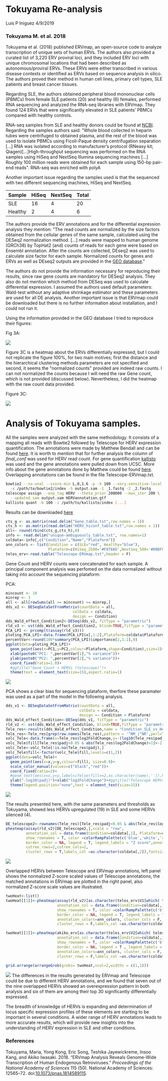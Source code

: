 Tokuyama Re-analysis
================
Luis P Iniguez
4/9/2019

### Tokuyama M. et al. 2018

Tokuyama et al. (2018) published ERVmap, an open-source code to analyze transcription of unique sets of human ERVs. The authors also provided a curated list of 3,220 ERV proviral loci, and they included ERV loci with unique chromosomal locations that had been described as autonomous/proviral ERVs. These ERVs were either transcribed in various disease contexts or identified as ERVs based on sequence analysis in silico. The authors proved their method in human cell lines, primary cell types, SLE patients and breast cancer tissues.

Regarding SLE, the authors obtained peripheral blood mononuclear cells (PBMCs) from female SLE patients (20) and healthy (6) females, performed RNA sequencing and analyzed the RNA-seq libraries with ERVmap. They found 124 ERVs that were significantly elevated in SLE patients’ PBMCs compared with healthy controls.

RNA-seq samples from SLE and healthy donors could be found at [NCBI](https://www.ncbi.nlm.nih.gov/sra?linkname=bioproject_sra_all&from_uid=505280). Regarding the samples authors said: "Whole blood collected in heparin tubes were centrifuged to obtained plasma, and the rest of the blood was used to isolate PBMCs using Ficoll-Paque density centrifugation separation \[...\] RNA was isolated according to manufacturer’s protocol (RNeasy kit; Qiagen)\[...\]High-throughput sequencing was performed on the RNA samples using HiSeq and NextSeq Illumina sequencing machines \[...\] Roughly 100 million reads were obtained for each sample using 150-bp pair-end reads". RNA-seq was enriched with polyA

Another important issue regarding the samples used is that the sequenced with two different sequencing machines, HiSeq and NextSeq.

| Sample  | HiSeq | NextSeq | Total |
|---------|-------|---------|-------|
| SLE     | 16    | 4       | 20    |
| Healthy | 2     | 4       | 6     |

The authors provide the ERV annotations and for the differential expression analysis they mention: "The read counts are normalized by the size factors obtained from the cellular genes of the same sample, calculated using the DESeq2 normalization method. \[...\] reads were mapped to human genome (GRCh38) by TopHat2 (and) counts of reads for each gene were based on Ensembl annotation. After the counts are collected, DEseq2 was used to calculate size factor for each sample. Normalized counts for genes and ERVs as well as DEseq2 outputs are provided in the [GEO database](https://www.ncbi.nlm.nih.gov/geo/query/acc.cgi?acc=GSE122459)."

The authors do not provide the information necessary for reproducing their results, since raw gene counts are mandatory for DESeq2 analysis. They also do not mention which method from DESeq was used to calculate differential expression. I assumed the authors used default parameters: Wald-test without any adaptive shrinkage estimator and these parameters are used for all DE analysis. Another important issue is that ERVmap could be downloaded but there is no further information about installation, and I could not run it.

Using the information provided in the GEO database I tried to reproduce their figures:

Fig 3A:

![](Tokuyama_analysis_files/figure-markdown_github/Fig3A-1.png)

Figure 3C is a heatmap about the ERVs differentially expressed, but I could not replicate the figure 100%, for two main motives; first the distance and the hierarchical clustering methods parameters are not specified and second, it seems the "normalized counts" provided are indeed raw counts. I can not normalized the counts because I will need the raw Gene count, which is not provided (discussed below). Nevertheless, I did the heatmap with the raw count data provided.

Figure 3C:

![](Tokuyama_analysis_files/figure-markdown_github/Fig3C-1.png)

Analysis of Tokuyama samples.
=============================

All the samples were analyzed with the same methodology. It consists of a mapping all reads with Bowtie2 followed by Telescope for HERV expression quantification. The annotations were made by Matthew Bendall and can be found [here](https://github.com/mlbendall/telescope_annotation_db/tree/master/builds). It is worth to mention that for further analysis the column of *final\_conf* was used for HERV read count. For gene quantification [kallisto](https://pachterlab.github.io/kallisto/about) was used and the gene annotations were pulled down from UCSC. More info about the gene annotations done by Matthew could be found [here](https://github.com/gwcbi/cbi_reference_genomes/blob/master/build_hg38full.sh). Overlapping annotations can be found in the file Telescope-ERVmap.txt.

``` bash
bowtie2 --no-unal --score-min L,0,1.6 -p -k 100 --very-sensitive-local \
  -x /path/to/bowtie2/index -S output.sam -1 _1.fastq -2 _2.fastq 
telescope assign --exp_tag HERV --theta_prior 200000 --max_iter 200 \
  --updated_sam output.sam HERVannotation.gtf
kallisto quant -b 100 -i /path/to/kallisto/index [...]
```

Results can be downloaded [here](https://drive.google.com/drive/folders/1oEBPbkFb6VCnNOPP-w0nW-pGF-wFc52W?usp=sharing)

``` r
cts_g <- as.matrix(read.delim("Gene_table.txt",row.names = 1))
cts_h <- as.matrix(read.delim("HERV_hiconf_table.txt",row.names = 1))
all<- round(rbind(cts_g,cts_h),0)
info <- read.delim("unique-ambiguously_table.txt", row.names=1)
coldata<-info[,c("Condition","Name","Plataform")]
ann_colors <- list(Condition = c(SLE="red", Healthy="blue"),
                   Plataform=c(HiSeq_2500='#F8766D',NextSeq_500='#00BFC4'))
teles_erv<-read.table("Telescope-ERVmap.txt",header = F)
```

Gene Count and HERV counts were concatenated for each sample. A principal component analysis was perfomed on the data normalized without taking into account the sequencing plataform:

PCA:

``` r
mincount <- 10
minrep <- 3
all <- all[rowSums(all >= mincount) >= minrep,]
dds_v2 <- DESeqDataSetFromMatrix(countData = all,
                              colData = coldata,
                              design =~ Condition)
dds_Wald_effect_Condition2<-DESeq(dds_v2, fitType = "parametric")
rld_v3 <- vst(dds_Wald_effect_Condition2, blind=TRUE,fitType = "parametric")
PCA_LPI <- prcomp(t(assay(rld_v3)))
ploting_PCA_LPI<-data.frame(PCA_LPI$x[,1:2],Plataform=coldata$Plataform,Condition=coldata$Condition)
percentVar<-round(100*summary(PCA_LPI)$importance[2,1:2],0)
ggplot(data=ploting_PCA_LPI)+
  geom_point(aes(x=PC1,y=PC2,colour=Plataform,shape=Condition),size=2)+
  xlab(paste0("PC1: ",percentVar[1],"% variance"))+
  ylab(paste0("PC2: ",percentVar[2],"% variance"))+
  coord_fixed(ratio=1.0)+
  #ggtitle("Gene Count + HERVs (telescope)")+
  theme(text = element_text(size=15),aspect.ratio=1)
```

![](Tokuyama_analysis_files/figure-markdown_github/PCA1-1.png)

PCA shows a clear bias for sequencing plataform, therfore these paramater was used as a part of the model in the following analysis.

``` r
dds_v1 <- DESeqDataSetFromMatrix(countData = all,
                                 colData = coldata,
                                 design =~ Condition + Plataform)
dds_Wald_effect_Condition<-DESeq(dds_v1, fitType = "parametric")
rld_v2 <- vst(dds_Wald_effect_Condition, blind=TRUE,fitType = "parametric")
Tele_res<-results(dds_Wald_effect_Condition,name = "Condition_SLE_vs_Healthy")
Tele_res<-Tele_res[grep(row.names(Tele_res),pattern = '^NM_|^NR',perl=T,invert = T),]
volc_Tele<-data.frame(x=Tele_res$log2FoldChange,y=-(log10(Tele_res$padj)),fill=1,name=rownames(Tele_res))
volc_Tele$fill[Tele_res$padj<0.05 & abs(Tele_res$log2FoldChange)>1]<-2
volc_Tele<-volc_Tele[!is.na(Tele_res$padj),]
volc_Tele$fill<-factor(volc_Tele$fill,levels=c(1,2))
ggplot(data=volc_Tele)+
  geom_point(aes(x=x,y=y,colour=fill), size=0.9)+
  scale_color_manual(values=c("black","red"))+
  coord_fixed(ratio=2)+
  #geom_text(aes(x=x,y=y,label=ifelse(fill==2,as.character(name),'')),hjust=0, vjust=0)+
  ylab("-log10(padj)")+xlab("log2FoldChange")+#ggtitle("Telescope HERVs")+
  theme(legend.position="none",text = element_text(size=15))
```

![](Tokuyama_analysis_files/figure-markdown_github/DE1-1.png)

The results presented here, with the same parameters and thresholds as Tokuyama, showed less HERVs upregulated (19) in SLE and some HERVs silenced (4).

``` r
DE_telescope2<-rownames(Tele_res)[Tele_res$padj<0.05 & abs(Tele_res$log2FoldChange)>1& !is.na(Tele_res$padj)]
pheatmap(assay(rld_v2)[DE_telescope2,],scale = "row",
         annotation_col = data.frame(Condition=coldata[,1], Plataform=coldata[,3],row.names =colnames(assay(rld_v2))),
         show_rownames = T, color =colorRampPalette(c('blue','white','red'),space = "Lab")(50),
         border_color = NA, legend = T, legend_labels = "Z score",annotation_colors=ann_colors,
         cutree_rows=2,cutree_cols=2,
         cluster_rows = T,labels_col =as.character(coldata[,2]),fontsize = 10)
```

![](Tokuyama_analysis_files/figure-markdown_github/DE2-1.png)

Overlapped HERVs between Telescope and ERVmap annotations, left panel shows the normalized Z-score scaled values of Telescope annotations, the matched annotations in ERVmap are plotted in the right panel, also normalized Z-score scale values are illustrated.

``` r
twoHeat<-list()
twoHeat[[1]]<-pheatmap(assay(rld_v2)[as.character(teles_erv$V1[which( teles_erv$V1 %in% DE_telescope2)]),],scale = "row",
                       annotation_col = data.frame(Condition=coldata[,1], row.names =colnames(assay(rld_v3))),
                       show_rownames = T, color =colorRampPalette(c('blue','white','red'),space = "Lab")(50),
                       border_color = NA, legend = T, legend_labels = "Z score",annotation_legend = F,
                       annotation_colors=ann_colors, cluster_cols = F,
                       cluster_rows = F,labels_col =as.character(coldata[,2]),main = "Telescope",fontsize = 9,silent = T)[[4]]

twoHeat[[2]]<-pheatmap(akiko_erv[as.character(teles_erv$V2[which( teles_erv$V1 %in% DE_telescope2)]),],scale = "row",
                       annotation_col = data.frame(Condition=coldata[,1], row.names =colnames(akiko_erv)),
                       show_rownames = T, color =colorRampPalette(c('blue','white','red'),space = "Lab")(50),
                       border_color = NA, legend = T , legend_labels = "Z score",
                       annotation_colors=ann_colors, cluster_cols = F,
                       cluster_rows = F,labels_col =as.character(coldata[,2]),main = "ERVmap",fontsize = 9,silent = T)[[4]]

grid.arrange(arrangeGrob(grobs= twoHeat,ncol=2,widths = c(1,1)))
```

![](Tokuyama_analysis_files/figure-markdown_github/DE3-1.png) The differences in the results generated by ERVmap and Telescope could be due to different HERV annotations, and we found that seven out of the nine overlapped HERVs showed an overexpression pattern in both analysis and six of them are among their top 30 significantly differentially expressed.

The breadth of knowledge of HERVs is expanding and determination of locus specific expression profiles of these elements are starting to be important in several conditions. A wider range of HERV annotations leads to more accurate results, which will provide new insights into the understanding of HERV expression in SLE and other conditions.

### References

Tokuyama, Maria, Yong Kong, Eric Song, Teshika Jayewickreme, Insoo Kang, and Akiko Iwasaki. 2018. “ERVmap Analysis Reveals Genome-Wide Transcription of Human Endogenous Retroviruses.” *Proceedings of the National Academy of Sciences* 115 (50). National Academy of Sciences: 12565–72. doi:[10.1073/pnas.1814589115](https://doi.org/10.1073/pnas.1814589115).
